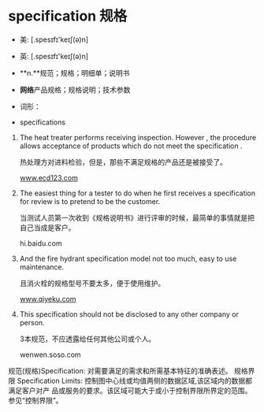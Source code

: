 # specification 规格

- 美: [.spesɪfɪ'keɪʃ(ə)n] 
- 英: [.spesɪfɪ'keɪʃ(ə)n] 

- **n.**规范；规格；明细单；说明书
- **网络**产品规格；规格说明；技术参数

- 词形：

- specifications

1. The heat treater performs receiving inspection. However , the procedure allows acceptance of products which do not meet the specification . 

   热处理方对进料检验，但是，那些不满足规格的产品还是被接受了。

   www.ecd123.com

2. The easiest thing for a tester to do when he first receives a specification for review is to pretend to be the customer. 

   当测试人员第一次收到《规格说明书》进行评审的时候，最简单的事情就是把自己当成是客户。

   hi.baidu.com

3. And the fire hydrant specification model not too much, easy to use maintenance. 

   且消火栓的规格型号不要太多，便于使用维护。

   www.qiyeku.com

4. This specification should not be disclosed to any other company or person. 

   3本规范，不应透露给任何其他公司或个人。

   wenwen.soso.com

规范(规格)Specification: 对需要满足的需求和所需基本特征的准确表述。
规格界限 Specification Limits: 控制图中心线或均值两侧的数据区域,该区域内的数据都满足客户对产
品或服务的要求。该区域可能大于或小于控制界限所界定的范围。参见“控制界限”。